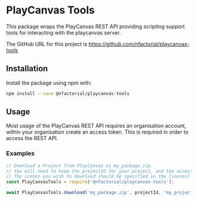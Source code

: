 # PlayCanvas Tools

This package wraps the PlayCanvas REST API providing scripting support tools for interacting with the playcanvas server.

The GitHub URL for this project is <https://github.com/nfactorial/playcanvas-tools>

## Installation

Install the package using npm with:

```bash
npm install --save @nfactorial/playcanvas-tools
```

## Usage

Most usage of the PlayCanvas REST API requires an organisation account, within your organisation
create an access token. This is required in order to access the REST API.

### Examples

```javascript
// Download a Project from PlayCanvas as my_package.zip.
// You will need to know the projectID for your project, and the accessToken.
// The scenes you wish to download should be specified in the [scenes] array.
const PlayCanvasTools = require('@nfactorial/playcanvas-tools');

await PlayCanvasTools.download('my_package.zip', projectId, 'my_project_name', accessToken, [scenes]);
```
